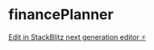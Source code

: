 # financePlanner

[Edit in StackBlitz next generation editor ⚡️](https://stackblitz.com/~/github.com/erickeiser/financePlanner)
